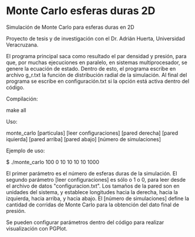 # Monte Carlo esferas duras 2D

Simulación de Monte Carlo para esferas duras en 2D

Proyecto de tesis y de investigación con el Dr. Adrián Huerta, Universidad Veracruzana.

El programa principal saca como resultado el par densidad y presión, para que, por muchas ejecuciones en paralelo, en sistemas multiprocesador, se genere la ecuación de estado. Dentro de esto, el programa escribe en archivo g_r.txt la función de distribución radial de la simulación. Al final del programa se escribe en configuración.txt si la opción está activa dentro del código.

Compilación:

make all

Uso:

monte_carlo [particulas] [leer configuraciones] [pared derecha] [pared  iquierda] [pared arriba] [pared abajo] [número de simulaciones]

Ejemplo de uso:

$ ./monte_carlo 100 0 10 10 10 10 1000

El primer parámetro es el número de esferas duras de la simulación. El segundo parámetro [leer configuraciones] es sólo o 1 o 0, para leer desde el archivo de datos "configuracion.txt". Los tamaños de la pared son en unidades del sistema, y establece longitudes hacia la derecha, hacia la izquierda, hacia arriba, y hacia abajo. El [número de simulaciones] define la cantidad de corridas de Monte Carlo para la obtención del dato final de presión.

Se pueden configurar parámetros dentro del código para realizar visualización con PGPlot.

